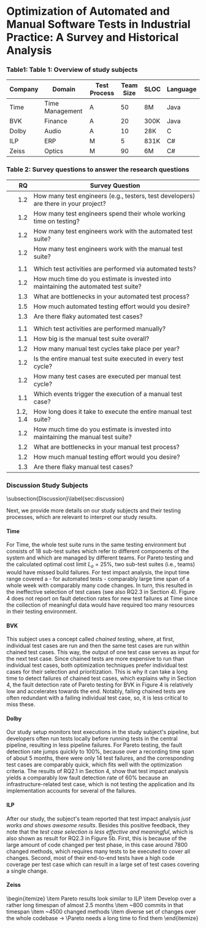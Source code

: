 # Optimization of Automated and Manual Software Tests in Industrial Practice: A Survey and Historical Analysis

### Table1: Table 1: Overview of study subjects
| Company                        | Domain          | Test Process    | Team Size | SLOC   | Language |
|--------------------------------|-----------------|---------|------|--------|----------|
| Time                           | Time Management | A       | 50   | 8M   | Java     |
| BVK                            | Finance         | A       | 20   | 300K | Java     |
| Dolby                          | Audio           | A       | 10   | 28K  | C        |
| ILP                            | ERP             | M       | 5    | 831K | C\#      |
| Zeiss                          | Optics          | M       | 90   | 6M   | C\#      |

### Table 2: Survey questions to answer the research questions

|RQ | Survey Question|
|--:|------------------------------------------------------------------------------------|
|1.2|How many test engineers (e.g., testers, test developers) are there in your project? |
|1.2|How many test engineers spend their whole working time on testing? |
|1.2|How many test engineers work with the automated test suite? |
|1.2|How many test engineers work with the manual test suite? |
|||
|1.1|Which test activities are performed via automated tests? |
|1.2|How much time do you estimate is invested into maintaining the automated test suite? |
|1.3|What are bottlenecks in your automated test process? |
|1.5|How much automated testing effort would you desire? |
|1.3|Are there flaky automated test cases? |
|||
|1.1|Which test activities are performed manually? |
|1.1|How big is the manual test suite overall? |
|1.2|How many manual test cycles take place per year? |
|1.2|Is the entire manual test suite executed in every test cycle? |
|1.2|How many test cases are executed per manual test cycle? |
|1.1|Which events trigger the execution of a manual test case? |
|1.2, 1.4|How long does it take to execute the entire manual test suite? |
|1.2|How much time do you estimate is invested into maintaining the manual test suite? |
|1.2|What are bottlenecks in your manual test process? |
|1.2|How much manual testing effort would you desire? |
|1.3|Are there flaky manual test cases? |

### Discussion Study Subjects

\subsection{Discussion}\label{sec:discussion}

Next, we provide more details on our study subjects and their testing processes, which are relevant to interpret our study results.

#### Time
For Time, the whole test suite runs in the same testing environment but consists of 18 sub-test suites which refer to different components of the system and which are managed by different teams.
For Pareto testing and the calculated optimal cost limit $L_o$ = 25%, two sub-test suites (i.e., teams) would have missed build failures.
For test impact analysis, the input time range covered a - for automated tests - comparably large time span of a whole week with comparably many code changes.
In turn, this resulted in the ineffective selection of test cases (see also RQ2.3 in Section 4).
Figure 4 does not report on fault detection rates for new test failures at Time since the collection of meaningful data would have required too many resources in their testing environment.


#### BVK
This subject uses a concept called _chained testing_, where, at first, individual test cases are run and then the same test cases are run within chained test cases.
This way, the output of one test case serves as input for the next test case.
Since chained tests are more expensive to run than individual test cases, both optimization techniques prefer individual test cases for their selection and prioritization.
This is why it can take a long time to detect failures of chained test cases, which explains why in Section 4, the fault detection rate of Pareto testing for BVK in Figure 4 is relatively low and accelerates towards the end.
Notably, failing chained tests are often redundant with a failing individual test case, so, it is less critical to miss these.


#### Dolby
Our study setup monitors test executions in the study subject's pipeline, but developers often run tests locally before running tests in the central pipeline, resulting in less pipeline failures.
For Pareto testing, the fault detection rate jumps quickly to 100%, because over a recording time span of about 5 months, there were only 14 test failures, and the corresponding test cases are comparably quick, which fits well with the optimization criteria.
The results of RQ2.1 in Section 4, show that test impact analysis yields a comparably low fault detection rate of 60% because an infrastructure-related test case, which is not testing the application and its implementation accounts for several of the failures.


#### ILP
After our study, the subject's team reported that test impact analysis _just works and shows awesome results_.
Besides this positive feedback, they note that the _test case selection is less effective and meaningful_, which is also shown as result for RQ2.3 in Figure 5b.
First, this is because of the large amount of code changed per test phase, in this case around 7800 changed methods, which requires many tests to be executed to cover all changes.
Second, most of their end-to-end tests have a high code coverage per test case which can result in a large set of test cases covering a single change.

#### Zeiss
\begin{itemize}
    \item Pareto results look similar to ILP
    \item Develop over a rather long timespan of almost 2.5 months
    \item ~800 commits in that timespan
    \item ~4500 changed methods
    \item diverse set of changes over the whole codebase -> \Pareto needs a long time to find them
\end{itemize}
